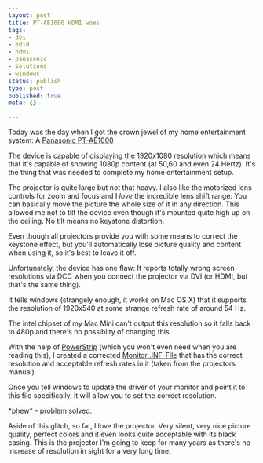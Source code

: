 ```yaml
---
layout: post
title: PT-AE1000 HDMI woes
tags:
- dvi
- edid
- hdmi
- panasonic
- Solutions
- windows
status: publish
type: post
published: true
meta: {}

---
```

<p>Today was the day when I got the crown jewel of my home entertainment system: A <a href="http://catalog2.panasonic.com/webapp/wcs/stores/servlet/ModelDetail?displayTab=O&storeId=11201&catalogId=13051&itemId=102052&catGroupId=21360&surfModel=PT-AE1000U">Panasonic PT-AE1000</a></p>
<p>The device is capable of displaying the 1920x1080 resolution which means that it's capable of showing 1080p content (at 50,60 and even 24 Hertz). It's the thing that was needed to complete my home entertainment setup.</p>
<p>The projector is quite large but not that heavy. I also like the motorized lens controls for zoom and focus and I <em>love</em> the incredible lens shift range: You can basically move the picture the whole size of it in any direction. This allowed me not to tilt the device even though it's mounted quite high up on the ceiling. No tilt means no keystone distortion.</p>
<p>Even though all projectors provide you with some means to correct the keystone effect, but you'll automatically lose picture quality and content when using it, so it's best to leave it off.</p>
<p>Unfortunately, the device has one flaw: It reports totally wrong screen resolutions via DCC when you connect the projector via DVI (or HDMI, but that's the same thing).</p>
<p>It tells windows (strangely enough, it works on Mac OS X) that it supports the resolution of 1920x540 at some strange refresh rate of around 54 Hz.</p>
<p>The intel chipset of my Mac Mini can't output this resolution so it falls back to 480p and there's no possiblity of changing this.</p>
<p>With the help of <a href="http://entechtaiwan.com/util/ps.shtm">PowerStrip</a> (which you won't even need when you are reading this), I created a corrected <a href="http://www.lipfi.ch/ae1000.inf">Monitor .INF-File</a> that has the correct resolution and acceptable refresh rates in it (taken from the projectors manual).</p>
<p>Once you tell windows to update the driver of your monitor and point it to this file specifically, it will allow you to set the correct resolution.</p>
<p>*phew* - problem solved.</p>
<p>Aside of this glitch, so far, I love the projector. Very silent, very nice picture quality, perfect colors and it even looks quite acceptable with its black casing. This is the projector I'm going to keep for many years as there's no increase of resolution in sight for a very long time.</p>
